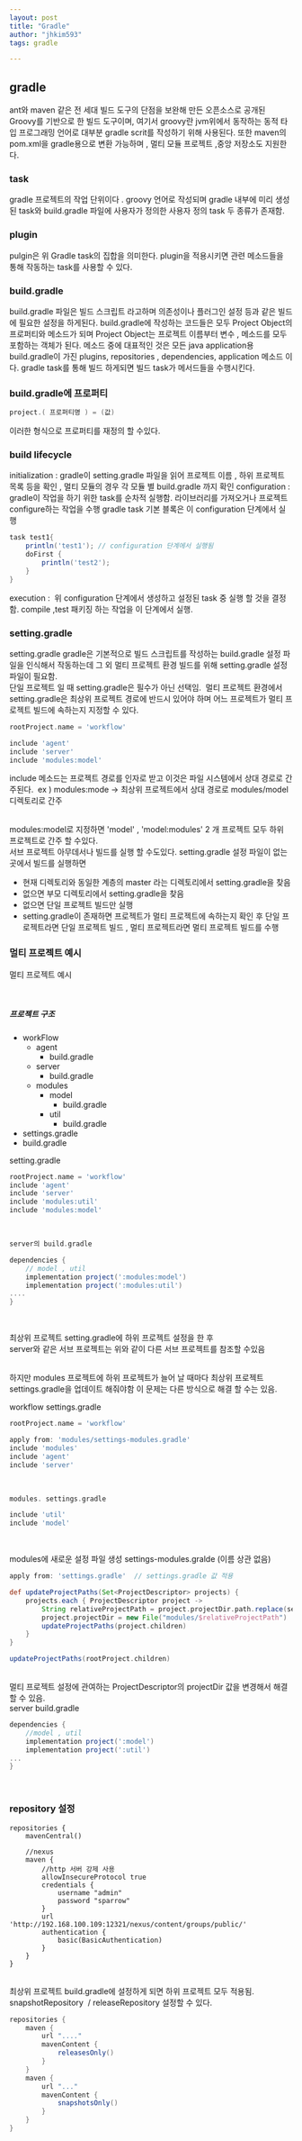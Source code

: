 ```yaml
---
layout: post
title: "Gradle"
author: "jhkim593"
tags: gradle

---
```


## gradle
ant와 maven 같은 전 세대 빌드 도구의 단점을 보완해 만든 오픈소스로 공개된 Groovy를 기반으로 한 빌드 도구이며,
여기서 groovy란 jvm위에서 동작하는 동적 타입 프로그래밍 언어로 대부분 gradle scrit를 작성하기 위해 사용된다.
또한 maven의 pom.xml을 gradle용으로 변환 가능하며 , 멀티 모듈 프로젝트 ,중앙 저장소도 지원한다.

### task
gradle 프로젝트의 작업 단위이다 .
groovy 언어로 작성되며 gradle 내부에 미리 생성된 task와 build.gradle 파일에 사용자가 정의한 사용자 정의 task 두 종류가 존재함. 

### plugin
pulgin은 위 Gradle task의 집합을 의미한다. plugin을 적용시키면 관련 메소드들을 통해 작동하는 task를 사용할 수 있다.

### build.gradle
build.gradle 파일은 빌드 스크립트 라고하며 의존성이나 플러그인 설정 등과 같은 빌드에 필요한 설정을 하게된다.
build.gradle에 작성하는 코드들은 모두 Project Object의 프로퍼티와 메소드가 되며 Project Object는 프로젝트 이름부터 변수 , 메소드를 모두 포함하는 객체가 된다.
메소드 중에 대표적인 것은 모든 java application용 build.gradle이 가진 plugins, repositories , dependencies, application 메소드 이다.
gradle task를 통해 빌드 하게되면 빌드 task가 메서드들을 수행시킨다.


### build.gradle에 프로퍼티
~~~gradle
project.( 프로퍼티명 ) = (값)
~~~
이러한 형식으로 프로퍼티를 재정의 할 수있다.


### build lifecycle
initialization : gradle이 setting.gradle 파일을 읽어 프로젝트 이름 , 하위 프로젝트 목록 등을 확인 , 멀티 모듈의 경우 각 모듈 별 build.gradle 까지 확인
configuration : gradle이 작업을 하기 위한 task를 순차적 실행함. 라이브러리를 가져오거나 프로젝트 configure하는 작업을 수행 gradle task 기본 블록은 이 configuration 단계에서 실행

~~~groovy
task test1{
    println('test1'); // configuration 단계에서 실행됨
    doFirst {
        println('test2');
    }
}
~~~

execution :  위 configuration 단계에서 생성하고 설정된 task 중 실행 할 것을 결정함. compile ,test 패키징 하는 작업을 이 단계에서 실행.


### setting.gradle
setting.gradle
gradle은 기본적으로 빌드 스크립트를 작성하는 build.gradle 설정 파일을 인식해서 작동하는데 그 외 멀티 프로젝트 환경 빌드를 위해 setting.gradle 설정 파일이 필요함.
<br>
단일 프로젝트 일 때 setting.gradle은 필수가 아닌 선택임.  멀티 프로젝트 환경에서 setting.gradle은 최상위 프로젝트 경로에 반드시 있어야 하며 어느 프로젝트가 멀티 프로젝트 빌드에 속하는지 지정할 수 있다.

~~~groovy
rootProject.name = 'workflow'

include 'agent'
include 'server'
include 'modules:model'
~~~

include 메소드는 프로젝트 경로를 인자로 받고 이것은 파일 시스템에서 상대 경로로 간주된다.  ex ) modules:mode → 최상위 프로젝트에서 상대 경로로 modules/model 디렉토리로 간주

<br>
modules:model로 지정하면 'model' , 'model:modules' 2 개 프로젝트 모두 하위 프로젝트로 간주 할 수있다.


<br>
서브 프로젝트 아무데서나 빌드를 실행 할 수도있다.
setting.gradle 설정 파일이 없는 곳에서 빌드를 실행하면

- 현재 디렉토리와 동일한 계층의 master 라는 디렉토리에서 setting.gradle을 찾음
- 없으면 부모 디렉토리에서 setting.gradle을 찾음
- 없으면 단일 프로젝트 빌드만 실행
- setting.gradle이 존재하면 프로젝트가 멀티 프로젝트에 속하는지 확인 후 단일 프로젝트라면 단일 프로젝트 빌드 , 멀티 프로젝트라면 멀티 프로젝트 빌드를 수행


### 멀티 프로젝트 예시
멀티 프로젝트 예시

<br>

##### 프로젝트 구조

- workFlow
  - agent
    - build.gradle
  - server
    - build.gradle
  - modules
    - model
      - build.gradle
    - util
      - build.gradle
- settings.gradle
- build.gradle



setting.gradle 

~~~groovy
rootProject.name = 'workflow'
include 'agent'
include 'server'
include 'modules:util'
include 'modules:model'
~~~

<br>

~~~groovy
server의 build.gradle

dependencies {
	// model , util
	implementation project(':modules:model')
	implementation project(':modules:util')
....
}
~~~
<br>


최상위 프로젝트 setting.gradle에 하위 프로젝트 설정을 한 후
<br>
server와 같은 서브 프로젝트는 위와 같이 다른 서브 프로젝트를 참조할 수있음

<br>
하지만 modules 프로젝트에 하위 프로젝트가 늘어 날 때마다 최상위 프로젝트 settings.gradle을 업데이트 해줘야함
이 문제는 다른 방식으로 해결 할 수는 있음.



workflow settings.gradle

~~~groovy
rootProject.name = 'workflow'

apply from: 'modules/settings-modules.gradle'
include 'modules'
include 'agent'
include 'server'
~~~

<br>

~~~groovy
modules. settings.gradle 

include 'util'
include 'model'
~~~
<br>

modules에 새로운 설정 파일 생성 settings-modules.gralde (이름 상관 없음) 

~~~groovy
apply from: 'settings.gradle'  // settings.gradle 값 적용

def updateProjectPaths(Set<ProjectDescriptor> projects) {
    projects.each { ProjectDescriptor project ->                                                     //projectDir = workflow경로 / util  ,  workflow경로 / model
        String relativeProjectPath = project.projectDir.path.replace(settingsDir.path, "")  
        project.projectDir = new File("modules/$relativeProjectPath")                                //projectDir = workflow 경로 / modules / util   , workflow경로 / modules / model
        updateProjectPaths(project.children)
    }
}

updateProjectPaths(rootProject.children)
~~~
<br>
멀티 프로젝트 설정에 관여하는 ProjectDescriptor의 projectDir 값을 변경해서 해결할 수 있음.

<br>
server build.gradle

~~~groovy
dependencies {
    //model , util
    implementation project(':model')
    implementation project(':util')
...
}
~~~
<br>

### repository 설정

~~~grovvy
repositories {
    mavenCentral()

    //nexus
    maven {
        //http 서버 강제 사용
        allowInsecureProtocol true
        credentials {
            username "admin"
            password "sparrow"
        }
        url 'http://192.168.100.109:12321/nexus/content/groups/public/'
        authentication {
            basic(BasicAuthentication)
        }
    }
}
~~~
<br>
최상위 프로젝트 build.gradle에 설정하게 되면 하위 프로젝트 모두 적용됨.

<br>
snapshotRepository  / releaseRepository 설정할 수 있다.

~~~groovy
repositories {
    maven {
        url "...."
        mavenContent {
            releasesOnly()
        }
    }
    maven {
        url "..."
        mavenContent {
            snapshotsOnly()
        }
    }
}

~~~
